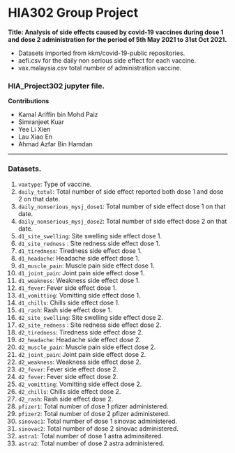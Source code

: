 # HIA302 Group Project

**Title: Analysis of side effects caused by covid-19 vaccines during dose 1 and dose 2 administration for the period of 5th May 2021 to 31st Oct 2021.**
+ Datasets imported from kkm/covid-19-public repositories.
+ aefi.csv for the daily non serious side effect for each vaccine.
+ vax.malaysia.csv total number of administration vaccine.

### HIA_Project302 jupyter file.

**Contributions**
+ Kamal Ariffin bin Mohd Paiz
+ Simranjeet Kuar
+ Yee Li Xien
+ Lau Xiao En
+ Ahmad Azfar Bin Hamdan

---------------------------------------
### Datasets.

1) `vaxtype`: Type of vaccine.
2) `daily_total`: Total number of side effect reported both dose 1 and dose 2 on that date.
3) `daily_nonserious_mysj_dose1`: Total number of side effect dose 1 on that date.
4) `daily_nonserious_mysj_dose2`: Total number of side effect dose 2 on that date.
5) `d1_site_swelling`: Site swelling side effect dose 1.
6) `d1_site_redness` : Site redness side effect dose 1.
7) `d1_tiredness`: Tiredness side effect dose 1.
8) `d1_headache`: Headache side effect dose 1.
9) `d1_muscle_pain`: Muscle pain side effect dose 1.
10) `d1_joint_pain`: Joint pain side effect dose 1.
11) `d1_weakness`: Weakness side effect dose 1.
12) `d1_fever`: Fever side effect dose 1.
13) `d1_vomitting`: Vomitting side effect dose 1.
14) `d1_chills`: Chills side effect dose 1.
15) `d1_rash`: Rash side effect dose 1.
16) `d2_site_swelling`: Site swelling side effect dose 2.
17) `d2_site_redness` : Site redness side effect dose 2.
18) `d2_tiredness`: Tiredness side effect dose 2.
19) `d2_headache`: Headache side effect dose 2.
20) `d2_muscle_pain`: Muscle pain side effect dose 2.
21) `d2_joint_pain`: Joint pain side effect dose 2.
22) `d2_weakness`: Weakness side effect dose 2.
23) `d2_fever`: Fever side effect dose 2.
24) `d2_fever`: Fever side effect dose 2.
25) `d2_vomitting`: Vomitting side effect dose 2.
26) `d2_chills`: Chills side effect dose 2.
27) `d2_rash`: Rash side effect dose 2.
28) `pfizer1`: Total number of dose 1 pfizer administered.
29) `pfizer2`: Total number of dose 2 pfizer administered.
30) `sinovac1`: Total number of dose 1 sinovac administered.
31) `sinovac2`: Total number of dose 2 sinovac administered.
32) `astra1`: Total number of dose 1 astra adminsitered.
33) `astra2`: Total number of dose 2 astra administered.


